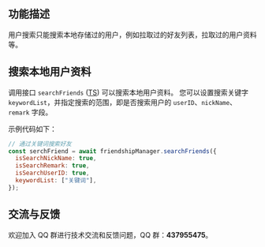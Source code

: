 ## 功能描述

用户搜索只能搜索本地存储过的用户，例如拉取过的好友列表，拉取过的用户资料等。

## 搜索本地用户资料

调用接口 `searchFriends` ([TS](https://comm.qq.com/im-react-native-doc/classes/FriendshipManager__________.V2TIMFriendshipManager.html#searchFriends)) 可以搜索本地用户资料。
您可以设置搜索关键字 `keywordList`，并指定搜索的范围，即是否搜索用户的 `userID`、`nickName`、`remark` 字段。

示例代码如下：

```javascript
// 通过关键词搜索好友
const serchFriend = await friendshipManager.searchFriends({
  isSearchNickName: true,
  isSearchRemark: true,
  isSearchUserID: true,
  keywordList: ["关键词"],
});
```

## 交流与反馈

欢迎加入 QQ 群进行技术交流和反馈问题，QQ 群：**437955475**。
